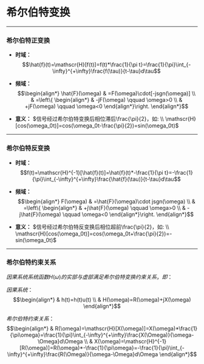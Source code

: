 # 希尔伯特变换

**********

### 希尔伯特正变换
* **时域：**
$$\hat{f}(t)=\mathscr{H}[f(t)]=f(t)*\frac{1}{\pi t}=\frac{1}{\pi}\int_{-\infty}^{+\infty}\frac{f(\tau)}{t-\tau}d\tau$$

* **频域：**
$$\begin{align*}
\hat{F}(\omega)
& =F(\omega)\cdot[-jsgn(\omega)] \\
& =\left\{
    \begin{align*}
    & -jF(\omega) \qquad \omega>0 \\
    & +jF(\omega) \qquad \omega<0
    \end{align*}\right.
\end{align*}$$

* **意义：**
$信号经过希尔伯特变换后相位滞后\frac{\pi}{2}，如: \\
\mathscr{H}[cos(\omega_0t)]=cos(\omega_0t-\frac{\pi}{2})=sin(\omega_0t)$

********

### 希尔伯特反变换
* **时域：**
$$f(t)=\mathscr{H}^{-1}[\hat{f}(t)]=\hat{f}(t)*-\frac{1}{\pi t}=-\frac{1}{\pi}\int_{-\infty}^{+\infty}\frac{\hat{f}(\tau)}{t-\tau}d\tau$$

* **频域：**
$$\begin{align*}
F(\omega)
& =\hat{F}(\omega)\cdot jsgn(\omega) \\
& =\left\{
    \begin{align*}
    & +j\hat{F}(\omega) \qquad \omega>0 \\
    & -j\hat{F}(\omega) \qquad \omega<0
    \end{align*}\right.
\end{align*}$$

* **意义：**
$信号经过希尔伯特反变换后相位超前\frac{\pi}{2}，如: \\
\mathscr{H}[cos(\omega_0t)]=cos(\omega_0t+\frac{\pi}{2})=-sin(\omega_0t)$

******

### 希尔伯特约束关系
$因果系统系统函数H(\omega)的实部与虚部满足希尔伯特变换约束关系，即：$

$因果系统：$
$$\begin{align*}
& h(t)=h(t)u(t) \\
& H(\omega)=R(\omega)+jX(\omega)
\end{align*}$$

$希尔伯特约束关系：$
$$\begin{align*}
& R(\omega)=\mathscr{H}[X(\omega)]=X(\omega)*\frac{1}{\pi\omega}=\frac{1}{\pi}\int_{-\infty}^{+\infty}\frac{X(\Omega)}{\omega-\Omega}d\Omega \\
& X(\omega)=\mathscr{H}^{-1}[R(\omega)]=R(\omega)*-\frac{1}{\pi\omega}=-\frac{1}{\pi}\int_{-\infty}^{+\infty}\frac{R(\Omega)}{\omega-\Omega}d\Omega 
\end{align*}$$